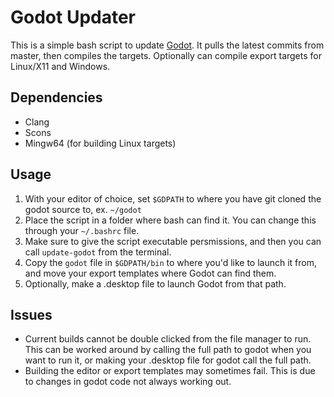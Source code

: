 # Godot Updater

This is a simple bash script to update [Godot](https://github.com/godotengine/godot). It pulls the latest commits from master, then compiles the targets. Optionally can compile export targets for Linux/X11 and Windows.

## Dependencies
- Clang
- Scons
- Mingw64 (for building Linux targets)

## Usage
   1. With your editor of choice, set `$GDPATH` to where you have git cloned the godot source to, ex. `~/godot`
   2. Place the script in a folder where bash can find it. You can change this through your `~/.bashrc` file.
   3. Make sure to give the script executable persmissions, and then you can call `update-godot` from the terminal.
   4. Copy the `godot` file in `$GDPATH/bin` to where you'd like to launch it from, and move your export templates where Godot can find them.
   5. Optionally, make a .desktop file to launch Godot from that path.
## Issues
- Current builds cannot be double clicked from the file manager to run. This can be worked around by calling the full path to godot when you want to run it, or making your .desktop file for godot call the full path.
- Building the editor or export templates may sometimes fail. This is due to changes in godot code not always working out.
